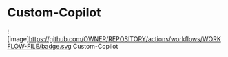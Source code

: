 # Custom-Copilot
![image]https://github.com/OWNER/REPOSITORY/actions/workflows/WORKFLOW-FILE/badge.svg
Custom-Copilot
